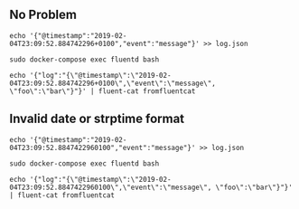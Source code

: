 ## No Problem 
```
echo '{"@timestamp":"2019-02-04T23:09:52.884742296+0100","event":"message"}' >> log.json
```

`sudo docker-compose exec fluentd bash`
```
echo '{"log":"{\"@timestamp\":\"2019-02-04T23:09:52.884742296+0100\",\"event\":\"message\", \"foo\":\"bar\"}"}' | fluent-cat fromfluentcat
```

## Invalid date or strptime format
```
echo '{"@timestamp":"2019-02-04T23:09:52.8847422960100","event":"message"}' >> log.json
```

`sudo docker-compose exec fluentd bash`
```
echo '{"log":"{\"@timestamp\":\"2019-02-04T23:09:52.8847422960100\",\"event\":\"message\", \"foo\":\"bar\"}"}' | fluent-cat fromfluentcat
```